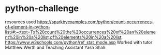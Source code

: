 # python-challenge
resources used
https://sparkbyexamples.com/python/count-occurrences-of-element-in-python-list/#:~:text=To%20count%20the%20occurrences%20of%20an%20element%20in%20a%20list,of%20elements%20in%20a%20list.
https://www.w3schools.com/python/ref_stat_mode.asp
Worked with tutor Matthew Werth and Teaching Assistant Yash Shah
